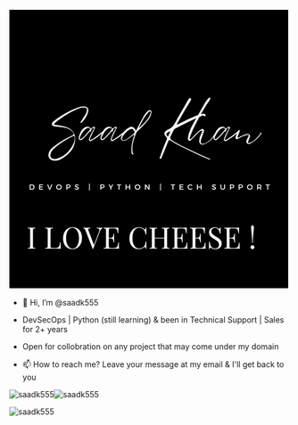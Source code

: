 ![alt text](https://github.com/saadk555/saadk555/blob/main/name.png)


- 👋 Hi, I’m @saadk555
- DevSecOps | Python (still learning) & been in Technical Support | Sales for 2+ years
- Open for collobration on any project that may come under my domain

- 📫 How to reach me?
Leave your message at my email & I'll get back to you



<div>
<p><img align="left" src="https://github-readme-stats.vercel.app/api/top-langs?username=saadk555&show_icons=true&theme=dracula&layout=compact" alt="saadk555" /></p>
<p>&nbsp;<img align="left"  src="https://github-readme-stats.vercel.app/api?username=saadk555&show_icons=true&locale=en&theme=dracula&layout=compact" alt="saadk555" /></p> </div>

<p><img align="left" src="https://github-readme-streak-stats.herokuapp.com/?user=saadk555&show_icons=true&theme=dracula&layout=compact" alt="saadk555" /></p>



<!---
saadk555/saadk555 is a ✨ special ✨ repository because its `README.md` (this file) appears on your GitHub profile.
You can click the Preview link to take a look at your changes.
--->
